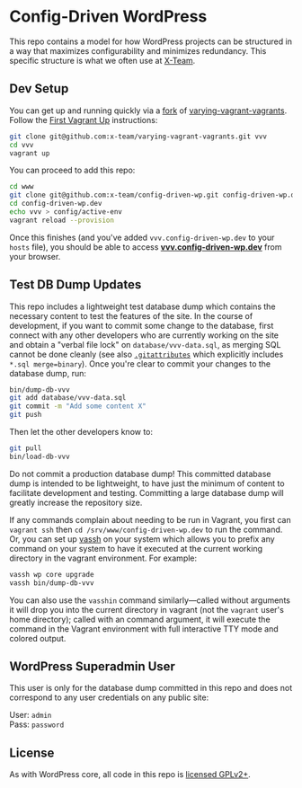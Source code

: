 # Config-Driven WordPress

This repo contains a model for how WordPress projects can be structured in a way that
maximizes configurability and minimizes redundancy. This specific structure is what we
often use at [X-Team](http://x-team.com/wordpress/).

## Dev Setup

You can get up and running quickly via a [fork][1] of [varying-vagrant-vagrants][2].
Follow the [First Vagrant Up][3] instructions:

```sh
git clone git@github.com:x-team/varying-vagrant-vagrants.git vvv
cd vvv
vagrant up
```

You can proceed to add this repo:

```sh
cd www
git clone git@github.com:x-team/config-driven-wp.git config-driven-wp.dev
cd config-driven-wp.dev
echo vvv > config/active-env
vagrant reload --provision
```

Once this finishes (and you've added `vvv.config-driven-wp.dev` to your `hosts` file), you should be able to 
access **[vvv.config-driven-wp.dev](http://vvv.config-driven-wp.dev/)** from your browser.

## Test DB Dump Updates

This repo includes a lightweight test database dump which contains the necessary content to test the features of the site.
In the course of development, if you want to commit some change to the database, first connect with
any other developers who are currently working on the site and obtain a "verbal file lock" on `database/vvv-data.sql`, 
as merging SQL cannot be done cleanly (see also [`.gitattributes`](.gitattributes) which explicitly includes `*.sql merge=binary`).
Once you're clear to commit your changes to the database dump, run:

```sh
bin/dump-db-vvv
git add database/vvv-data.sql
git commit -m "Add some content X"
git push
```

Then let the other developers know to:

```sh
git pull
bin/load-db-vvv
```

Do not commit a production database dump! This committed database dump is intended to be lightweight, to have
just the minimum of content to facilitate development and testing. Committing a large database dump will greatly
increase the repository size.

If any commands complain about needing to be run in Vagrant, you first can `vagrant ssh` then `cd /srv/www/config-driven-wp.dev`
to run the command. Or, you can set up [vassh](https://github.com/x-team/vassh) on your system which
allows you to prefix any command on your system to have it executed at the current working directory in the vagrant
environment. For example:

```sh
vassh wp core upgrade
vassh bin/dump-db-vvv
```

You can also use the `vasshin` command similarly—called without arguments it will drop you into the current directory
in vagrant (not the `vagrant` user's home directory); called with an command argument, it will execute the command in 
the Vagrant environment with full interactive TTY mode and colored output.

## WordPress Superadmin User

This user is only for the database dump committed in this repo and does not correspond to any user credentials on any public site:

User: `admin`  
Pass: `password`

## License ##

As with WordPress core, all code in this repo is [licensed GPLv2+](http://wordpress.org/about/license/).

[1]: https://github.com/x-team/varying-vagrant-vagrants/tree/auto-site-setup
[2]: https://github.com/10up/varying-vagrant-vagrants
[3]: https://github.com/x-team/varying-vagrant-vagrants/tree/auto-site-setup#the-first-vagrant-up

